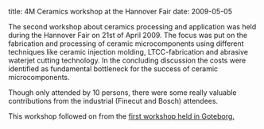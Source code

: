title: 4M Ceramics workshop at the Hannover Fair
date: 2009-05-05 

The second workshop about ceramics processing and application was held during the Hannover Fair on 21st of April 2009. The focus was put on the fabrication and processing of ceramic microcomponents using different techniques like ceramic injection molding, LTCC-fabrication and abrasive waterjet cutting technology. In the concluding discussion the costs were identified as fundamental bottleneck for the success of ceramic microcomponents. 
 
Though only attended by 10 persons, there were some really valuable contributions from the industrial (Finecut and Bosch) attendees.

This workshop followed on from the [first workshop held in Goteborg.](/4m-association/node/106)